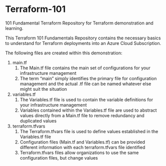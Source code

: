 # Terraform-101
101 Fundamental Terraform Repository for Terraform demonstration and learning.

This Terraform 101 Fundamentals Repository contains the necessary basics to understand for Terraform deployments into an Azure Cloud Subscription. 

The following files are created within this demonstration: 
1. main.tf
    1. The Main.tf file contains the main set of configurations for your infrastructure management
    2. The term “main” simply identifies the primary file for configuration management and the actual .tf file can be named whatever else might suit the situation
2. variables.tf
    1. The Variables.tf file is used to contain the variable definitions for your infrastructure management
    2. Variables contained within the Variables.tf file are used to abstract values directly from a Main.tf file to remove redundancy and duplicated values
3. terraform.tfvars
    1. The Terraform.tfvars file is used to define values established in the Variables.tf file
    2. Configuration files (Main.tf and Variables.tf) can be provided different information with each terraform.tfvars file identified
    3. Terraform.tfvars files allow organizations to use the same configuration files, but change values
